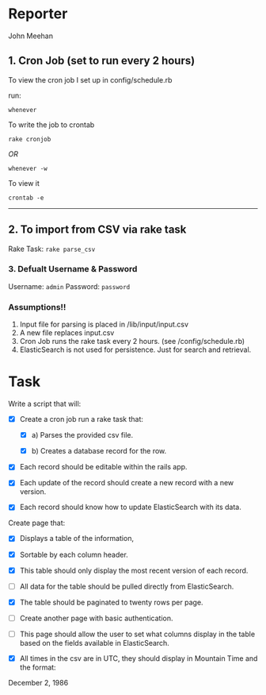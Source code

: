 # Reporter
John Meehan


## 1. Cron Job (set to run every 2 hours)
To view the cron job I set up in config/schedule.rb

run:
```shell
whenever
```

To write the job to crontab
```shell
rake cronjob
```
*OR*
```shell
whenever -w
```

To view it
```shell
crontab -e
```
---

## 2. To import from CSV via rake task
Rake Task:  `rake parse_csv`

### 3. Defualt Username & Password
Username: `admin`
Password: `password`


### Assumptions!!
  1. Input file for parsing is placed in /lib/input/input.csv
  2. A new file replaces input.csv
  3. Cron Job runs the rake task every 2 hours.  (see /config/schedule.rb)
  4. ElasticSearch is not used for persistence. Just for search and retrieval.



# Task

Write a script that will:

- [x] Create a cron job run a rake task that:
  - [x]  a) Parses the provided csv file.
  - [x]  b) Creates a database record for the row.


- [x] Each record should be editable within the rails app.
- [x] Each update of the record should create a new record with a new version.

- [x] Each record should know how to update ElasticSearch with its data.

Create page that:
  - [x] Displays a table of the information,
  - [x] Sortable by each column header.
  - [x] This table should only display the most recent version of each record.

- [ ] All data for the table should be pulled directly from ElasticSearch.
- [x] The table should be paginated to twenty rows per page.

- [ ] Create another page with basic authentication.
- [ ] This page should allow the user to set what columns display in the table based on the fields available in ElasticSearch.


- [x] All times in the csv are in UTC, they should display in Mountain Time and the format:

December 2, 1986
